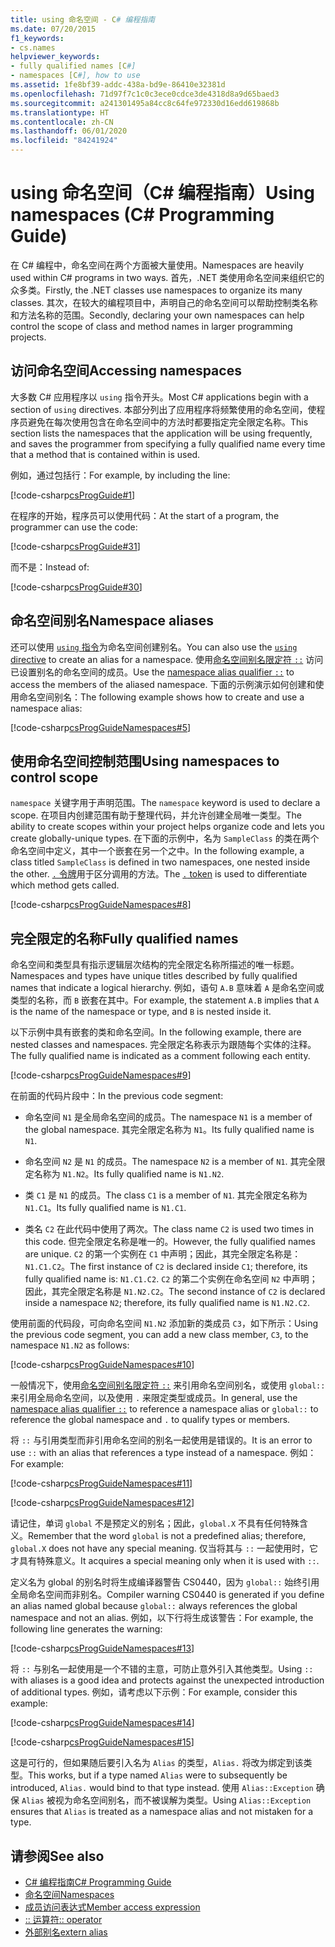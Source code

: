 ```yaml
---
title: using 命名空间 - C# 编程指南
ms.date: 07/20/2015
f1_keywords:
- cs.names
helpviewer_keywords:
- fully qualified names [C#]
- namespaces [C#], how to use
ms.assetid: 1fe8bf39-addc-438a-bd9e-86410e32381d
ms.openlocfilehash: 71d97f7c1c0c3ece0cdce3de4318d8a9d65baed3
ms.sourcegitcommit: a241301495a84cc8c64fe972330d16edd619868b
ms.translationtype: HT
ms.contentlocale: zh-CN
ms.lasthandoff: 06/01/2020
ms.locfileid: "84241924"
---
```

# <a name="using-namespaces-c-programming-guide"></a><span data-ttu-id="44853-102">using 命名空间（C# 编程指南）</span><span class="sxs-lookup"><span data-stu-id="44853-102">Using namespaces (C# Programming Guide)</span></span>

<span data-ttu-id="44853-103">在 C# 编程中，命名空间在两个方面被大量使用。</span><span class="sxs-lookup"><span data-stu-id="44853-103">Namespaces are heavily used within C# programs in two ways.</span></span> <span data-ttu-id="44853-104">首先，.NET 类使用命名空间来组织它的众多类。</span><span class="sxs-lookup"><span data-stu-id="44853-104">Firstly, the .NET classes use namespaces to organize its many classes.</span></span> <span data-ttu-id="44853-105">其次，在较大的编程项目中，声明自己的命名空间可以帮助控制类名称和方法名称的范围。</span><span class="sxs-lookup"><span data-stu-id="44853-105">Secondly, declaring your own namespaces can help control the scope of class and method names in larger programming projects.</span></span>  
  
## <a name="accessing-namespaces"></a><span data-ttu-id="44853-106">访问命名空间</span><span class="sxs-lookup"><span data-stu-id="44853-106">Accessing namespaces</span></span>

 <span data-ttu-id="44853-107">大多数 C# 应用程序以 `using` 指令开头。</span><span class="sxs-lookup"><span data-stu-id="44853-107">Most C# applications begin with a section of `using` directives.</span></span> <span data-ttu-id="44853-108">本部分列出了应用程序将频繁使用的命名空间，使程序员避免在每次使用包含在命名空间中的方法时都要指定完全限定名称。</span><span class="sxs-lookup"><span data-stu-id="44853-108">This section lists the namespaces that the application will be using frequently, and saves the programmer from specifying a fully qualified name every time that a method that is contained within is used.</span></span>  
  
 <span data-ttu-id="44853-109">例如，通过包括行：</span><span class="sxs-lookup"><span data-stu-id="44853-109">For example, by including the line:</span></span>  
  
 [!code-csharp[csProgGuide#1](~/samples/snippets/csharp/VS_Snippets_VBCSharp/csProgGuide/CS/using.cs#1)]  
  
 <span data-ttu-id="44853-110">在程序的开始，程序员可以使用代码：</span><span class="sxs-lookup"><span data-stu-id="44853-110">At the start of a program, the programmer can use the code:</span></span>  
  
 [!code-csharp[csProgGuide#31](~/samples/snippets/csharp/VS_Snippets_VBCSharp/csProgGuide/CS/progGuide.cs#31)]  
  
 <span data-ttu-id="44853-111">而不是：</span><span class="sxs-lookup"><span data-stu-id="44853-111">Instead of:</span></span>  
  
 [!code-csharp[csProgGuide#30](~/samples/snippets/csharp/VS_Snippets_VBCSharp/csProgGuide/CS/progGuide.cs#30)]  
  
## <a name="namespace-aliases"></a><span data-ttu-id="44853-112">命名空间别名</span><span class="sxs-lookup"><span data-stu-id="44853-112">Namespace aliases</span></span>

 <span data-ttu-id="44853-113">还可以使用 [`using` 指令](../../language-reference/keywords/using-directive.md)为命名空间创建别名。</span><span class="sxs-lookup"><span data-stu-id="44853-113">You can also use the [`using` directive](../../language-reference/keywords/using-directive.md) to create an alias for a namespace.</span></span> <span data-ttu-id="44853-114">使用[命名空间别名限定符 `::`](../../language-reference/operators/namespace-alias-qualifier.md) 访问已设置别名的命名空间的成员。</span><span class="sxs-lookup"><span data-stu-id="44853-114">Use the [namespace alias qualifier `::`](../../language-reference/operators/namespace-alias-qualifier.md) to access the members of the aliased namespace.</span></span> <span data-ttu-id="44853-115">下面的示例演示如何创建和使用命名空间别名：</span><span class="sxs-lookup"><span data-stu-id="44853-115">The following example shows how to create and use a namespace alias:</span></span>
  
[!code-csharp[csProgGuideNamespaces#5](~/samples/snippets/csharp/VS_Snippets_VBCSharp/csProgGuideNamespaces/CS/Namespaces.cs#5)]
  
## <a name="using-namespaces-to-control-scope"></a><span data-ttu-id="44853-116">使用命名空间控制范围</span><span class="sxs-lookup"><span data-stu-id="44853-116">Using namespaces to control scope</span></span>

 <span data-ttu-id="44853-117">`namespace` 关键字用于声明范围。</span><span class="sxs-lookup"><span data-stu-id="44853-117">The `namespace` keyword is used to declare a scope.</span></span> <span data-ttu-id="44853-118">在项目内创建范围有助于整理代码，并允许创建全局唯一类型。</span><span class="sxs-lookup"><span data-stu-id="44853-118">The ability to create scopes within your project helps organize code and lets you create globally-unique types.</span></span> <span data-ttu-id="44853-119">在下面的示例中，名为 `SampleClass` 的类在两个命名空间中定义，其中一个嵌套在另一个之中。</span><span class="sxs-lookup"><span data-stu-id="44853-119">In the following example, a class titled `SampleClass` is defined in two namespaces, one nested inside the other.</span></span> <span data-ttu-id="44853-120">[`.` 令牌](../../language-reference/operators/member-access-operators.md#member-access-expression-)用于区分调用的方法。</span><span class="sxs-lookup"><span data-stu-id="44853-120">The [`.` token](../../language-reference/operators/member-access-operators.md#member-access-expression-) is used to differentiate which method gets called.</span></span>  
  
 [!code-csharp[csProgGuideNamespaces#8](~/samples/snippets/csharp/VS_Snippets_VBCSharp/csProgGuideNamespaces/CS/Namespaces.cs#8)]  
  
## <a name="fully-qualified-names"></a><span data-ttu-id="44853-121">完全限定的名称</span><span class="sxs-lookup"><span data-stu-id="44853-121">Fully qualified names</span></span>

 <span data-ttu-id="44853-122">命名空间和类型具有指示逻辑层次结构的完全限定名称所描述的唯一标题。</span><span class="sxs-lookup"><span data-stu-id="44853-122">Namespaces and types have unique titles described by fully qualified names that indicate a logical hierarchy.</span></span> <span data-ttu-id="44853-123">例如，语句 `A.B` 意味着 `A` 是命名空间或类型的名称，而 `B` 嵌套在其中。</span><span class="sxs-lookup"><span data-stu-id="44853-123">For example, the statement `A.B` implies that `A` is the name of the namespace or type, and `B` is nested inside it.</span></span>  
  
 <span data-ttu-id="44853-124">以下示例中具有嵌套的类和命名空间。</span><span class="sxs-lookup"><span data-stu-id="44853-124">In the following example, there are nested classes and namespaces.</span></span> <span data-ttu-id="44853-125">完全限定名称表示为跟随每个实体的注释。</span><span class="sxs-lookup"><span data-stu-id="44853-125">The fully qualified name is indicated as a comment following each entity.</span></span>  
  
 [!code-csharp[csProgGuideNamespaces#9](~/samples/snippets/csharp/VS_Snippets_VBCSharp/csProgGuideNamespaces/CS/Namespaces.cs#9)]  
  
 <span data-ttu-id="44853-126">在前面的代码片段中：</span><span class="sxs-lookup"><span data-stu-id="44853-126">In the previous code segment:</span></span>  
  
- <span data-ttu-id="44853-127">命名空间 `N1` 是全局命名空间的成员。</span><span class="sxs-lookup"><span data-stu-id="44853-127">The namespace `N1` is a member of the global namespace.</span></span> <span data-ttu-id="44853-128">其完全限定名称为 `N1`。</span><span class="sxs-lookup"><span data-stu-id="44853-128">Its fully qualified name is `N1`.</span></span>  
  
- <span data-ttu-id="44853-129">命名空间 `N2` 是 `N1` 的成员。</span><span class="sxs-lookup"><span data-stu-id="44853-129">The namespace `N2` is a member of `N1`.</span></span> <span data-ttu-id="44853-130">其完全限定名称为 `N1.N2`。</span><span class="sxs-lookup"><span data-stu-id="44853-130">Its fully qualified name is `N1.N2`.</span></span>  
  
- <span data-ttu-id="44853-131">类 `C1` 是 `N1` 的成员。</span><span class="sxs-lookup"><span data-stu-id="44853-131">The class `C1` is a member of `N1`.</span></span> <span data-ttu-id="44853-132">其完全限定名称为 `N1.C1`。</span><span class="sxs-lookup"><span data-stu-id="44853-132">Its fully qualified name is `N1.C1`.</span></span>  
  
- <span data-ttu-id="44853-133">类名 `C2` 在此代码中使用了两次。</span><span class="sxs-lookup"><span data-stu-id="44853-133">The class name `C2` is used two times in this code.</span></span> <span data-ttu-id="44853-134">但完全限定名称是唯一的。</span><span class="sxs-lookup"><span data-stu-id="44853-134">However, the fully qualified names are unique.</span></span> <span data-ttu-id="44853-135">`C2` 的第一个实例在 `C1` 中声明；因此，其完全限定名称是：`N1.C1.C2`。</span><span class="sxs-lookup"><span data-stu-id="44853-135">The first instance of `C2` is declared inside `C1`; therefore, its fully qualified name is: `N1.C1.C2`.</span></span> <span data-ttu-id="44853-136">`C2` 的第二个实例在命名空间 `N2` 中声明；因此，其完全限定名称是 `N1.N2.C2`。</span><span class="sxs-lookup"><span data-stu-id="44853-136">The second instance of `C2` is declared inside a namespace `N2`; therefore, its fully qualified name is `N1.N2.C2`.</span></span>  
  
 <span data-ttu-id="44853-137">使用前面的代码段，可向命名空间 `N1.N2` 添加新的类成员 `C3`，如下所示：</span><span class="sxs-lookup"><span data-stu-id="44853-137">Using the previous code segment, you can add a new class member, `C3`, to the namespace `N1.N2` as follows:</span></span>  
  
 [!code-csharp[csProgGuideNamespaces#10](~/samples/snippets/csharp/VS_Snippets_VBCSharp/csProgGuideNamespaces/CS/Namespaces.cs#10)]  
  
 <span data-ttu-id="44853-138">一般情况下，使用[命名空间别名限定符 `::`](../../language-reference/operators/namespace-alias-qualifier.md) 来引用命名空间别名，或使用 `global::` 来引用全局命名空间，以及使用 `.` 来限定类型或成员。</span><span class="sxs-lookup"><span data-stu-id="44853-138">In general, use the [namespace alias qualifier `::`](../../language-reference/operators/namespace-alias-qualifier.md) to reference a namespace alias or `global::` to reference the global namespace and `.` to qualify types or members.</span></span>  
  
 <span data-ttu-id="44853-139">将 `::` 与引用类型而非引用命名空间的别名一起使用是错误的。</span><span class="sxs-lookup"><span data-stu-id="44853-139">It is an error to use `::` with an alias that references a type instead of a namespace.</span></span> <span data-ttu-id="44853-140">例如：</span><span class="sxs-lookup"><span data-stu-id="44853-140">For example:</span></span>  
  
 [!code-csharp[csProgGuideNamespaces#11](~/samples/snippets/csharp/VS_Snippets_VBCSharp/csProgGuideNamespaces/CS/Namespaces2.cs#11)]  
  
 [!code-csharp[csProgGuideNamespaces#12](~/samples/snippets/csharp/VS_Snippets_VBCSharp/csProgGuideNamespaces/CS/Namespaces2.cs#12)]  
  
 <span data-ttu-id="44853-141">请记住，单词 `global` 不是预定义的别名；因此，`global.X` 不具有任何特殊含义。</span><span class="sxs-lookup"><span data-stu-id="44853-141">Remember that the word `global` is not a predefined alias; therefore, `global.X` does not have any special meaning.</span></span> <span data-ttu-id="44853-142">仅当将其与 `::` 一起使用时，它才具有特殊意义。</span><span class="sxs-lookup"><span data-stu-id="44853-142">It acquires a special meaning only when it is used with `::`.</span></span>  
  
 <span data-ttu-id="44853-143">定义名为 global 的别名时将生成编译器警告 CS0440，因为 `global::` 始终引用全局命名空间而非别名。</span><span class="sxs-lookup"><span data-stu-id="44853-143">Compiler warning CS0440 is generated if you define an alias named global because `global::` always references the global namespace and not an alias.</span></span> <span data-ttu-id="44853-144">例如，以下行将生成该警告：</span><span class="sxs-lookup"><span data-stu-id="44853-144">For example, the following line generates the warning:</span></span>  
  
 [!code-csharp[csProgGuideNamespaces#13](~/samples/snippets/csharp/VS_Snippets_VBCSharp/csProgGuideNamespaces/CS/Namespaces2.cs#13)]  
  
 <span data-ttu-id="44853-145">将 `::` 与别名一起使用是一个不错的主意，可防止意外引入其他类型。</span><span class="sxs-lookup"><span data-stu-id="44853-145">Using `::` with aliases is a good idea and protects against the unexpected introduction of additional types.</span></span> <span data-ttu-id="44853-146">例如，请考虑以下示例：</span><span class="sxs-lookup"><span data-stu-id="44853-146">For example, consider this example:</span></span>  
  
 [!code-csharp[csProgGuideNamespaces#14](~/samples/snippets/csharp/VS_Snippets_VBCSharp/csProgGuideNamespaces/CS/Namespaces.cs#14)]  
  
 [!code-csharp[csProgGuideNamespaces#15](~/samples/snippets/csharp/VS_Snippets_VBCSharp/csProgGuideNamespaces/CS/Namespaces.cs#15)]  
  
 <span data-ttu-id="44853-147">这是可行的，但如果随后要引入名为 `Alias` 的类型，`Alias.` 将改为绑定到该类型。</span><span class="sxs-lookup"><span data-stu-id="44853-147">This works, but if a type named `Alias` were to subsequently be introduced, `Alias.` would bind to that type instead.</span></span> <span data-ttu-id="44853-148">使用 `Alias::Exception` 确保 `Alias` 被视为命名空间别名，而不被误解为类型。</span><span class="sxs-lookup"><span data-stu-id="44853-148">Using `Alias::Exception` ensures that `Alias` is treated as a namespace alias and not mistaken for a type.</span></span>  

## <a name="see-also"></a><span data-ttu-id="44853-149">请参阅</span><span class="sxs-lookup"><span data-stu-id="44853-149">See also</span></span>

- [<span data-ttu-id="44853-150">C# 编程指南</span><span class="sxs-lookup"><span data-stu-id="44853-150">C# Programming Guide</span></span>](../index.md)
- [<span data-ttu-id="44853-151">命名空间</span><span class="sxs-lookup"><span data-stu-id="44853-151">Namespaces</span></span>](./index.md)
- [<span data-ttu-id="44853-152">成员访问表达式</span><span class="sxs-lookup"><span data-stu-id="44853-152">Member access expression</span></span>](../../language-reference/operators/member-access-operators.md#member-access-expression-)
- [<span data-ttu-id="44853-153">:: 运算符</span><span class="sxs-lookup"><span data-stu-id="44853-153">:: operator</span></span>](../../language-reference/operators/namespace-alias-qualifier.md)
- [<span data-ttu-id="44853-154">外部别名</span><span class="sxs-lookup"><span data-stu-id="44853-154">extern alias</span></span>](../../language-reference/keywords/extern-alias.md)
